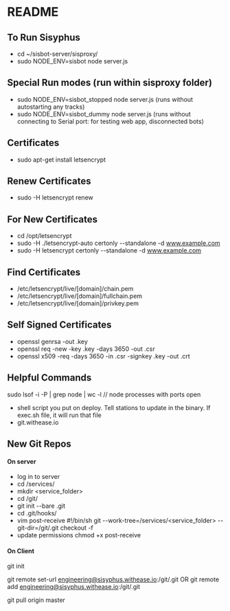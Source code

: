 # README

## To Run Sisyphus

- cd ~/sisbot-server/sisproxy/
- sudo NODE_ENV=sisbot node server.js

## Special Run modes (run within sisproxy folder)

- sudo NODE_ENV=sisbot_stopped node server.js   (runs without autostarting any tracks)
- sudo NODE_ENV=sisbot_dummy node server.js   (runs without connecting to Serial port: for testing web app, disconnected bots)

## Certificates

- sudo apt-get install letsencrypt

## Renew Certificates

- sudo -H letsencrypt renew

## For New Certificates

- cd /opt/letsencrypt
- sudo -H ./letsencrypt-auto certonly --standalone -d www.example.com
- sudo -H letsencrypt certonly --standalone -d www.example.com

## Find Certificates

- /etc/letsencrypt/live/[domain]/chain.pem
- /etc/letsencrypt/live/[domain]/fullchain.pem
- /etc/letsencrypt/live/[domain]/privkey.pem

## Self Signed Certificates
- openssl genrsa -out <name>.key
- openssl req -new -key <name>.key -days 3650 -out <name>.csr
- openssl x509 -req -days 3650 -in <name>.csr -signkey <name>.key -out <name>.crt

## Helpful Commands
sudo lsof -i -P | grep node | wc -l // node processes with ports open
- shell script you put on deploy. Tell stations to update in the binary. If exec.sh file, it will run that file
- git.withease.io

## New Git Repos

#### On server
- log in to server
- cd /services/
- mkdir <service_folder>
- cd /git/
- git init --bare <reponame>.git
- cd <reponame>.git/hooks/
- vim post-receive
#!/bin/sh
git --work-tree=/services/<service_folder> --git-dir=/git/<reponame>.git checkout -f
- update permissions
	chmod +x post-receive

#### On Client
git init

git remote set-url <servername> engineering@sisyphus.withease.io:/git/<reponame>.git
OR
git remote add <servername> engineering@sisyphus.withease.io:/git/<reponame>.git

git pull origin master
